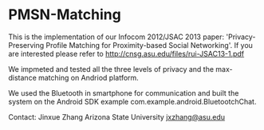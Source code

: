 PMSN-Matching
=============

This is the implementation of our Infocom 2012/JSAC 2013 paper: 'Privacy-Preserving Profile Matching for Proximity-based Social Networking'. If you are interested please refer to http://cnsg.asu.edu/files/rui-JSAC13-1.pdf

We impmeted and tested all the three levels of privacy and the max-distance matching on Andriod platform.

We used the Bluetooth in smartphone for communication and built the system on the Android SDK example com.example.android.BluetootchChat.

Contact: 
Jinxue Zhang
Arizona State University
jxzhang@asu.edu
